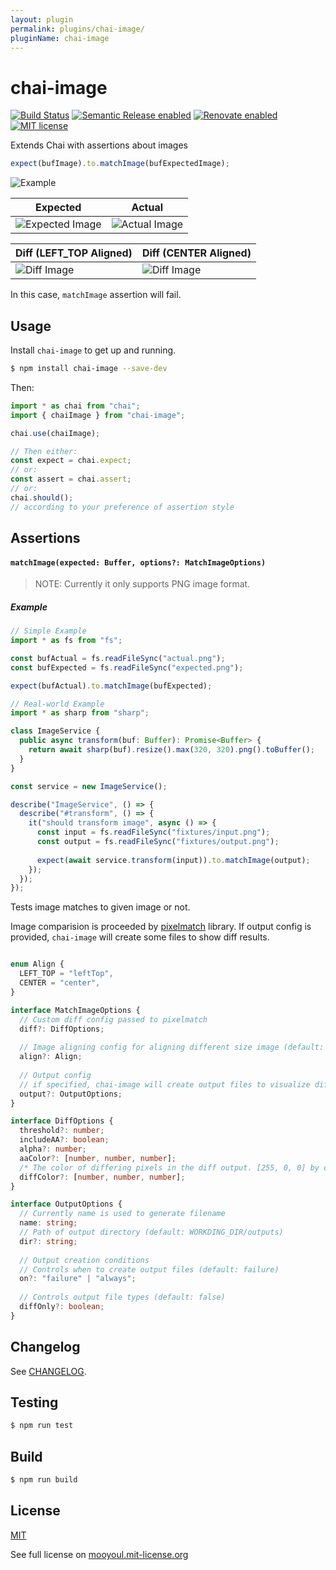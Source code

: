 ```yaml
---
layout: plugin
permalink: plugins/chai-image/
pluginName: chai-image
---
```


# chai-image

[![Build Status](https://github.com/mooyoul/chai-image/workflows/workflow/badge.svg)](https://github.com/mooyoul/chai-image/actions)
[![Semantic Release enabled](https://img.shields.io/badge/%20%20%F0%9F%93%A6%F0%9F%9A%80-semantic--release-e10079.svg)](https://github.com/semantic-release/semantic-release)
[![Renovate enabled](https://img.shields.io/badge/renovate-enabled-brightgreen.svg)](https://renovatebot.com/)
[![MIT license](http://img.shields.io/badge/license-MIT-blue.svg)](http://mooyoul.mit-license.org/)

Extends Chai with assertions about images

```typescript
expect(bufImage).to.matchImage(bufExpectedImage);
```


![Example](example.png)

| Expected | Actual |
| --- | --- |
| ![Expected Image](fixtures/red_velvet_perfect_velvet_all_2_co_m_l.png) | ![Actual Image](fixtures/red_velvet_perfect_velvet_all_2_co_l.png)

| Diff (LEFT_TOP Aligned) | Diff (CENTER Aligned)
| --- | --- |
| ![Diff Image](fixtures/test_diff_left_top.png) | ![Diff Image](fixtures/test_diff_center.png) |

In this case, `matchImage` assertion will fail.

## Usage

Install `chai-image` to get up and running. 

```bash
$ npm install chai-image --save-dev
```

Then:

```typescript
import * as chai from "chai";
import { chaiImage } from "chai-image";

chai.use(chaiImage);

// Then either:
const expect = chai.expect;
// or:
const assert = chai.assert;
// or:
chai.should();
// according to your preference of assertion style

```

## Assertions

#### `matchImage(expected: Buffer, options?: MatchImageOptions)`

> NOTE: Currently it only supports PNG image format.

##### Example

```typescript
// Simple Example
import * as fs from "fs";

const bufActual = fs.readFileSync("actual.png");
const bufExpected = fs.readFileSync("expected.png");

expect(bufActual).to.matchImage(bufExpected);
```

```typescript
// Real-world Example
import * as sharp from "sharp";

class ImageService {
  public async transform(buf: Buffer): Promise<Buffer> {
    return await sharp(buf).resize().max(320, 320).png().toBuffer();
  }
}

const service = new ImageService();

describe("ImageService", () => {
  describe("#transform", () => {
    it("should transform image", async () => {
      const input = fs.readFileSync("fixtures/input.png");
      const output = fs.readFileSync("fixtures/output.png");
      
      expect(await service.transform(input)).to.matchImage(output);
    });
  });
});

```

Tests image matches to given image or not.

Image comparision is proceeded by [pixelmatch](https://github.com/mapbox/pixelmatch) library.
If output config is provided, `chai-image` will create some files to show diff results.



```typescript

enum Align {
  LEFT_TOP = "leftTop",
  CENTER = "center",
}

interface MatchImageOptions {
  // Custom diff config passed to pixelmatch
  diff?: DiffOptions;
  
  // Image aligning config for aligning different size image (default: Align.LEFT_TOP)
  align?: Align;
  
  // Output config
  // if specified, chai-image will create output files to visualize diff 
  output?: OutputOptions;
}

interface DiffOptions {
  threshold?: number;
  includeAA?: boolean;
  alpha?: number;
  aaColor?: [number, number, number];
  /* The color of differing pixels in the diff output. [255, 0, 0] by default. */
  diffColor?: [number, number, number];
}

interface OutputOptions {
  // Currently name is used to generate filename
  name: string;
  // Path of output directory (default: WORKDING_DIR/outputs)
  dir?: string;
  
  // Output creation conditions
  // Controls when to create output files (default: failure)
  on?: "failure" | "always";
  
  // Controls output file types (default: false)
  diffOnly?: boolean;
}
```

## Changelog

See [CHANGELOG](/CHANGELOG.md).

## Testing

```bash
$ npm run test
```

## Build

```bash
$ npm run build
```


## License
[MIT](LICENSE)

See full license on [mooyoul.mit-license.org](http://mooyoul.mit-license.org/)
